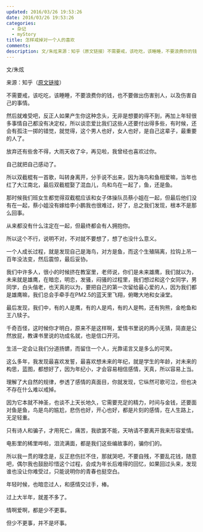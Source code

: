 ```yaml
---
updated: 2016/03/26 19:53:26
date: 2016/03/26 19:53:26
categories: 
  - 杂记
  - myStory
title: 怎样戒掉对一个人的喜欢
comments: 
description: 文/朱炫来源：知乎（原文链接）不需要戒，该吃吃，该睡睡，不要浪费你的钱，也不要做出伤害别人，以及伤害自己的事情。然后就难受吧，反正人如果产生你这种念头，无非是想要的得不到，再加上年轻很多事情自己都没有决定权，所以谈恋爱比我们这些人还要付出得多些，有时候，还会有孤注一掷的错觉，就觉得，这个男人也好，女人也好，是自己这辈子，最重要的人了。
---
```

文/朱炫

来源：知乎（[原文链接](https://www.zhihu℃om/question/28129731/answer/39741810)）

不需要戒，该吃吃，该睡睡，不要浪费你的钱，也不要做出伤害别人，以及伤害自己的事情。

然后就难受吧，反正人如果产生你这种念头，无非是想要的得不到，再加上年轻很多事情自己都没有决定权，所以谈恋爱比我们这些人还要付出得多些，有时候，还会有孤注一掷的错觉，就觉得，这个男人也好，女人也好，是自己这辈子，最重要的人了。

放弃还有些舍不得，大雨天收了伞，再见啦，我曾经也喜欢过你。

自己就把自己感动了。

所以双截棍有一首歌，叫转身离开，分手说不出来，因为海鸟和鱼相爱嘛，当年也红了大江南北，最后双截棍娶了混血儿，鸟和鸟在一起了，鱼，还是鱼。

那时候我们班女生都觉得双截棍应该和女子体操队员蔡小姐在一起，但最后他们没有在一起，蔡小姐没有嫁给李小鹏我也很难过，好了，总之我们发现，根本不是那么回事。

从来都没有什么注定在一起，但最终都会有人拥抱你。

所以这个不行，说明不对，不对就不要想了，想了也没什么意义。

一个人成长过程，就是发现自己是海鸟，对方是鱼，而这个生殖隔离，拉钩上吊一百年没法变，然后震惊，最后妥协。

我们中许多人，很小的时候挤在教室里，老师说，你们是未来雄鹰，我们就以为，未来就是雄鹰，在暗恋，明恋，发骚，闷骚的过程里，我们想过和这个女同学，男同学，白头偕老，也天真的以为，要把自己的第一次留给最心爱的人，因为我们都是雄鹰嘛，我们总会手牵手在PM2.5的蓝天里飞翔，俯瞰大地和女澡堂。

最后发现，我们中，有的人是鹰，有的人是鸡，有的人是鸭，还有狗熊，金枪鱼和王八犊子。

千奇百怪，这时候你才明白，原来不是这样啊，爱情书里说的两小无猜，简直是公然放屁，教课书里说的功成名就，也是信口开河。

生活一定会让我们分道扬镳，而留住一个人，光靠诺言又是多么的可笑。

这么多年，我发现最喜欢发誓，最喜欢想未来的年纪，就是学生的年龄，对未来的构思，蓝图，都想好了，因为年纪小，才会容易相信感情，天真，所以容易上当。

理解了大自然的规律，参透了感情的真面目，你就发现，它纵然可歌可泣，但也决不存在什么难以戒掉。

因为它本就不神圣，也谈不上天长地久，它需要充足的精力，时间与金钱，还要面对鱼是鱼，鸟是鸟的尴尬，悲伤也好，开心也好，都是片刻的感情，在人生路上，无足轻重。

只有诗人和骗子，才用死亡，痛苦，我欲罢不能，天呐请不要离开我来形容爱情。

电影里的稀里哗啦，泪流满面，都是我们这些编故事的，骗你们的。

所以我一贯的理念是，反正悲伤拦不住，那就哭吧，不要自残，不要乱花钱，随意吧，偶尔我也鼓励珍惜这个过程，会成为年长后难得的回忆，如果回过头来，发现谁也没让你难受过，只能说明你的青春也挺空白。

年轻时候，也暗恋过人，和感情交过手，棒。

过上大半年，就差不多了。

情啊爱啊，都是少不更事。

但少不更事，并不是坏事。